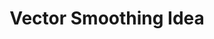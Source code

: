 ---
title: 'Vector Smoothing Idea'
redirect_to:
  - 'https://discuss.pencil2d.org/t/vector-smoothing-idea/783'
---